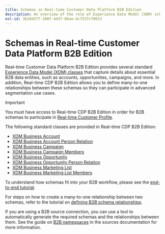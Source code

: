 ```yaml
---
title: Schemas in Real-time Customer Data Platform B2B Edition
description: An overview of the role of Experience Data Model (XDM) schemas in Real-time Customer Data Platform B2B Edition.
exl-id: 3b18d377-108f-443f-86ae-dc7537cf9013
---
```

# Schemas in Real-time Customer Data Platform B2B Edition

Real-time Customer Data Platform B2B Edition provides several standard [Experience Data Model (XDM) classes](../../xdm/schema/composition.md#class) that capture details about essential B2B data entities, such as accounts, opportunities, campaigns, and more. In addition, Real-time CDP B2B Edition allows you to define many-to-one relationships between these schemas so they can participate in advanced segmentation use cases.

>[!IMPORTANT]
>
>You must have access to Real-time CDP B2B Edition in order for B2B schemas to participate in [Real-time Customer Profile](../../profile/home.md).

The following standard classes are provided in Real-time CDP B2B Edition:

* [XDM Business Account](../../xdm/classes/b2b/business-account.md)
* [XDM Business Account Person Relation](../../xdm/classes/b2b/business-account-person-relation.md)
* [XDM Business Campaign](../../xdm/classes/b2b/business-campaign.md)
* [XDM Business Campaign Members](../../xdm/classes/b2b/business-campaign-members.md)
* [XDM Business Opportunity](../../xdm/classes/b2b/business-opportunity.md)
* [XDM Business Opportunity Person Relation](../../xdm/classes/b2b/business-opportunity-person-relation.md)
* [XDM Business Marketing List](../../xdm/classes/b2b/business-marketing-list.md)
* [XDM Business Marketing List Members](../../xdm/classes/b2b/business-marketing-list-members.md)

To understand how schemas fit into your B2B workflow, please see the [end-to-end tutorial](../b2b-tutorial.md).

For steps on how to create a many-to-one relationship between two schemas, refer to the tutorial on [defining B2B schema relationships](../../xdm/tutorials/relationship-b2b.md).

If you are using a B2B source connection, you can use a tool to automatically generate the required schemas and the relationships between them. See the guide on [B2B namespaces](../../sources/connectors/adobe-applications/marketo/marketo-namespaces.md) in the sources documentation for more information.
